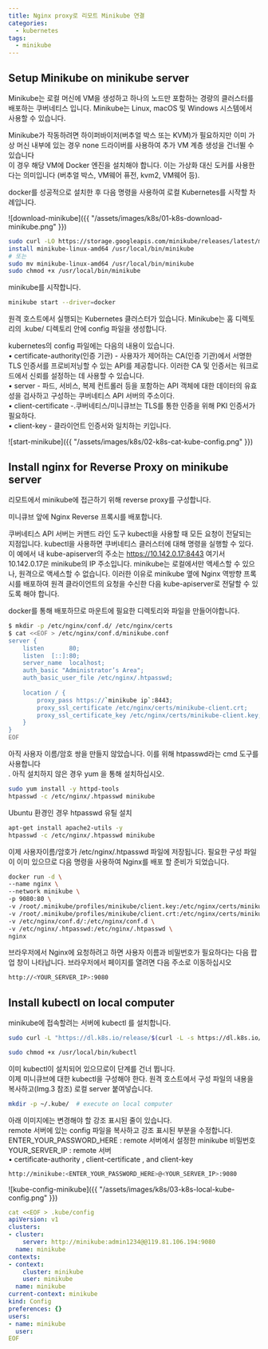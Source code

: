 ```yaml
---
title: Nginx proxy로 리모트 Minikube 연결 
categories:
  - kubernetes
tags: 
  - minikube
---
```


## Setup Minikube on minikube server

Minikube는 로컬 머신에 VM을 생성하고 하나의 노드만 포함하는 경량의 클러스터를 배포하는 쿠버네티스 입니다. Minikube는 Linux, macOS 및 Windows 시스템에서 사용할 수 있습니다. 

Minikube가 작동하려면 하이퍼바이저(버추얼 박스 또는 KVM)가 필요하지만 이미 가상 머신 내부에 있는 경우 none 드라이버를 사용하여 추가 VM 계층 생성을 건너뛸 수 있습니다  
이 경우  해당 VM에 Docker 엔진을 설치해야 합니다. 이는 가상화 대신 도커를 사용한다는 의미입니다 (버추얼 박스, VM웨어 퓨전, kvm2, VM웨어 등).

docker를 성공적으로 설치한 후 다음 명령을 사용하여 로컬 Kubernetes를 시작할 차례입니다.

![download-minikube]({{ "/assets/images/k8s/01-k8s-download-minikube.png"  }})

```bash
sudo curl -LO https://storage.googleapis.com/minikube/releases/latest/minikube-linux-amd64
install minikube-linux-amd64 /usr/local/bin/minikube
# 또는
sudo mv minikube-linux-amd64 /usr/local/bin/minikube
sudo chmod +x /usr/local/bin/minikube
```

minikube를 시작합니다.  
```bash
minikube start --driver=docker
```

원격 호스트에서 실행되는 Kubernetes 클러스터가 있습니다. Minikube는 홈 디렉토리의 .kube/ 디렉토리 안에 config 파일을 생성합니다.

kubernetes의 config 파일에는 다음의 내용이 있습니다.  
•	certificate-authority(인증 기관) - 사용자가 제어하는 CA(인증 기관)에서 서명한 TLS 인증서를 프로비저닝할 수 있는 API를 제공합니다. 이러한 CA 및 인증서는 워크로드에서 신뢰를 설정하는 데 사용할 수 있습니다.  
•	server - 파드, 서비스, 복제 컨트롤러 등을 포함하는 API 객체에 대한 데이터의 유효성을 검사하고 구성하는 쿠버네티스 API 서버의 주소이다.  
•	client-certificate -.쿠버네티스/미니큐브는 TLS를 통한 인증을 위해 PKI 인증서가 필요하다.  
•	client-key - 클라이언트 인증서와 일치하는 키입니다.  

![start-minikube]({{ "/assets/images/k8s/02-k8s-cat-kube-config.png"  }})


## Install nginx for Reverse Proxy on minikube server
리모트에서 minikube에 접근하기 위해 reverse proxy를 구성합니다.  

미니큐브 앞에 Nginx Reverse 프록시를 배포합니다.

쿠버네티스 API 서버는 커맨드 라인 도구 kubectl을 사용할 때 모든 요청이 전달되는 지점입니다. kubectl을 사용하면 쿠버네티스 클러스터에 대해 명령을 실행할 수 있다. 이 예에서 내 kube-apiserver의 주소는 https://10.142.0.17:8443 여기서 10.142.0.17은  minikube의 IP 주소입니다. minikube는 로컬에서만 액세스할 수 있으나, 원격으로 액세스할 수 없습니다. 이러한 이유로 minikube 옆에 Nginx 역방향 프록시를 배포하여 원격 클라이언트의 요청을 수신한 다음 kube-apiserver로 전달할 수 있도록 해야 합니다. 

docker를 통해 배포하므로 마운트에 필요한 디렉토리와 파일을 만들어야합니다.

```bash
$ mkdir -p /etc/nginx/conf.d/ /etc/nginx/certs
$ cat <<EOF > /etc/nginx/conf.d/minikube.conf 
server {
    listen       80;
    listen  [::]:80;
    server_name  localhost;
    auth_basic "Administrator’s Area";
    auth_basic_user_file /etc/nginx/.htpasswd;    
    
    location / {   
        proxy_pass https://`minikube ip`:8443;
        proxy_ssl_certificate /etc/nginx/certs/minikube-client.crt;
        proxy_ssl_certificate_key /etc/nginx/certs/minikube-client.key;
    }
}
EOF
```

아직 사용자 이름/암호 쌍을 만들지 않았습니다. 이를 위해 htpasswd라는 cmd 도구를 사용합니다  
. 아직 설치하지 않은 경우 yum 을 통해 설치하십시오.  
```bash
sudo yum install -y httpd-tools 
htpasswd -c /etc/nginx/.htpasswd minikube
```

Ubuntu 환경인 경우 htpasswd 유틸 설치  
```bash
apt-get install apache2-utils -y
htpasswd -c /etc/nginx/.htpasswd minikube
```
이제 사용자이름/암호가 /etc/nginx/.htpasswd 파일에 저장됩니다. 필요한 구성 파일이 이미 있으므로 다음 명령을 사용하여 Nginx를 배포 할 준비가 되었습니다.  

```bash
docker run -d \
--name nginx \
--network minikube \
-p 9080:80 \
-v /root/.minikube/profiles/minikube/client.key:/etc/nginx/certs/minikube-client.key \
-v /root/.minikube/profiles/minikube/client.crt:/etc/nginx/certs/minikube-client.crt \
-v /etc/nginx/conf.d/:/etc/nginx/conf.d \
-v /etc/nginx/.htpasswd:/etc/nginx/.htpasswd \
nginx
```

브라우저에서 Nginx에 요청하려고 하면 사용자 이름과 비밀번호가 필요하다는 다음 팝업 창이 나타납니다. 브라우저에서 페이지를 열려면 다음 주소로 이동하십시오  
```bash
http://<YOUR_SERVER_IP>:9080  
```

## Install kubectl on local computer

minikube에 접속할려는 서버에 kubectl 를 설치합니다.

```bash
sudo curl -L "https://dl.k8s.io/release/$(curl -L -s https://dl.k8s.io/release/stable.txt)/bin/linux/amd64/kubectl" -o /usr/local/bin/kubectl

sudo chmod +x /usr/local/bin/kubectl
```

이미 kubectl이 설치되어 있으므로이 단계를 건너 뜁니다.  
이제 미니큐브에 대한 kubectl을 구성해야 한다. 원격 호스트에서 구성 파일의 내용을 복사하고(Img.3 참조) 로컬 server 붙여넣습니다.  

```bash
mkdir -p ~/.kube/  # execute on local computer
```

아래 이미지에는 변경해야 할 강조 표시된 줄이 있습니다.  
remote 서버에 있는 config 파일을 복사하고 강조 표시된 부분을 수정합니다.  
ENTER_YOUR_PASSWORD_HERE : remote 서버에서 설정한 minikube 비밀번호  
YOUR_SERVER_IP : remote 서버  
•	certificate-authority , client-certificate , and client-key  
```bash  
http://minikube:<ENTER_YOUR_PASSWORD_HERE>@<YOUR_SERVER_IP>:9080
```

![kube-config-minikube]({{ "/assets/images/k8s/03-k8s-local-kube-config.png"  }})

```yaml
cat <<EOF > .kube/config
apiVersion: v1
clusters:
- cluster:
    server: http://minikube:admin1234@@119.81.106.194:9080
  name: minikube
contexts:
- context:
    cluster: minikube
    user: minikube
  name: minikube
current-context: minikube
kind: Config
preferences: {}
users:
- name: minikube
  user:
EOF
```